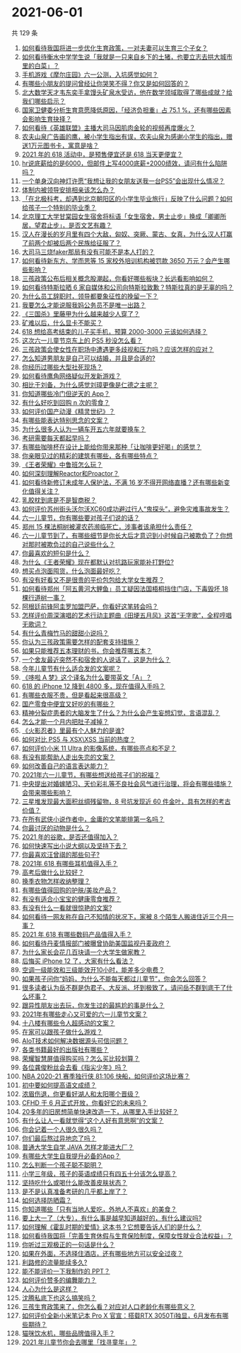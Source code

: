 # 2021-06-01

共 129 条

<!-- BEGIN -->
<!-- 最后更新时间 Tue Jun 01 2021 15:01:18 GMT+0800 (China Standard Time) -->

1. [如何看待我国将进一步优化生育政策，一对夫妻可以生育三个子女？](https://www.zhihu.com/question/462390587)
2. [如何看待衡水中学学生说「我就是一只来自乡下的土猪，也要立志去拱大城市里的白菜」？](https://www.zhihu.com/question/462345321)
3. [手机游戏《摩尔庄园》六一公测，入坑感觉如何？](https://www.zhihu.com/question/458172840)
4. [有哪些小朋友的提问曾经让你哭笑不得？你又是如何回答的？](https://www.zhihu.com/question/461283494)
5. [北大数学天才韦东奕手拿馒头矿泉水受访，他在数学领域取得了哪些成就？给我们哪些启示？](https://www.zhihu.com/question/462169322)
6. [国家卫健委分析生育意愿降低原因，「经济负担重」占 75.1
   %，还有哪些因素会影响生育抉择？](https://www.zhihu.com/question/462526540)
7. [如何看待《英雄联盟》主播大司马因肌肉金轮的视频再度爆火？](https://www.zhihu.com/question/461809084)
8. [农夫山泉广告画的鹰，被小学生指出有误，农夫山泉为感谢小学生的指出，赠送1万元图书卡，寓意是啥？](https://www.zhihu.com/question/462023008)
9. [2021 年的 618 活动中，是预售便宜还是 618
   当天更便宜？](https://www.zhihu.com/question/461194384)
10. [hr说底薪给的是6000，但邮件上写4000底薪+2000绩效，请问有什么陷阱吗？](https://www.zhihu.com/question/279752230)
11. [一个单身汉向神灯许愿“我想让我的女朋友送我一台PS5”会出现什么情况？](https://www.zhihu.com/question/441177338)
12. [体制内被领导安排相亲该怎么办？](https://www.zhihu.com/question/460637014)
13. [「在北极科考，却遇到北京朝阳区的小学生毕业旅行」反映了什么问题？如何给孩子一个特别的毕业季？](https://www.zhihu.com/question/461429592)
14. [北京理工大学甘棠园女生宿舍将标语「女生宿舍，男士止步」换成「卿卿所居，望君止步」，是否文艺有趣？](https://www.zhihu.com/question/462400196)
15. [汉人在漫长的岁月里有四个大敌，匈奴、突厥、蒙古、女真，为什么汉人打赢了前两个却被后两个民族给征服了？](https://www.zhihu.com/question/353844694)
16. [大司马三烧faker那局有没有可能不是本人打的？](https://www.zhihu.com/question/459219863)
17. [如何看待新东方、学而思等 15 家校外培训机构被罚款 3650
    万元？会产生哪些影响？](https://www.zhihu.com/question/462535567)
18. [三孩政策公布后相关概念股潮起，你看好哪些板块？长远看影响如何？](https://www.zhihu.com/question/462412591)
19. [如何看待特斯拉晒 6
    家自媒体和公司向特斯拉致歉？特斯拉真的是无辜的吗？](https://www.zhihu.com/question/462076486)
20. [为什么员工辞职时，领导都要象征性的挽留一下？](https://www.zhihu.com/question/459351020)
21. [我要怎么才能说服我妈公务员不是唯一出路？](https://www.zhihu.com/question/455473165)
22. [《三国杀》里藤甲为什么越来越少人穿了？](https://www.zhihu.com/question/461025306)
23. [矿难以后，什么显卡不能买？](https://www.zhihu.com/question/457188655)
24. [618 想给高考结束的儿子买手机，预算 2000-3000
    元该如何选择？](https://www.zhihu.com/question/460341652)
25. [这次六一儿童节京东上的 PS5 秒没怎么看？](https://www.zhihu.com/question/462492031)
26. [三孩政策会使女性在职场中遭遇更多歧视和压力吗？应该怎样的应对？](https://www.zhihu.com/question/462489226)
27. [怎么知道男朋友是自己可以结婚，并且是合适的?](https://www.zhihu.com/question/449911702)
28. [你经历过哪些大型社死现场？](https://www.zhihu.com/question/439032546)
29. [如何看待鹰角网络疑似开发新游戏？](https://www.zhihu.com/question/462250122)
30. [相比于刘备，为什么感觉刘璋更像是仁德之主呢？](https://www.zhihu.com/question/461096434)
31. [你知道哪些冷门但逆天的 App？](https://www.zhihu.com/question/37524914)
32. [有什么好吃到回购 n 次的零食？](https://www.zhihu.com/question/351402153)
33. [如何评价国产动漫《精灵世纪》？](https://www.zhihu.com/question/33717323)
34. [有哪些能表达特别思念的文案？](https://www.zhihu.com/question/452948481)
35. [为什么很多人认为一辆车开五六年就要换车？](https://www.zhihu.com/question/37958506)
36. [考研需要每天都起早吗？](https://www.zhihu.com/question/450289602)
37. [有哪些咖啡杯在设计上能给你带来那种「让咖啡更好喝」的感觉？](https://www.zhihu.com/question/460013534)
38. [你亲眼见过的精彩的建筑有哪些，各有哪些特点？](https://www.zhihu.com/question/22224895)
39. [《王者荣耀》中鲁班怎么玩？](https://www.zhihu.com/question/375833811)
40. [如何深刻理解Reactor和Proactor？](https://www.zhihu.com/question/26943938)
41. [如何看待新修订未成年人保护法，不满 16
    岁不得开网络直播？还有哪些新变化值得关注？](https://www.zhihu.com/question/462346256)
42. [乳胶枕到底是不是智商税？](https://www.zhihu.com/question/419436850)
43. [如何评价苏州街头沃尔沃XC60成功避过行人“鬼探头”，避免灾难事故发生？](https://www.zhihu.com/question/461921854)
44. [六一儿童节，你有哪些要对孩子们说的话？](https://www.zhihu.com/question/462357564)
45. [郑州 15 棵法桐树被灌农药濒临死亡，涉事者该承担什么责任？](https://www.zhihu.com/question/462006651)
46. [六一儿童节到了，有哪些细节是你长大后才意识到小时候自己被欺负了？你想对那时被欺负过的自己说些什么？](https://www.zhihu.com/question/462398897)
47. [你最喜欢的短句是什么？](https://www.zhihu.com/question/426690828)
48. [为什么《王者荣耀》现在都默认对抗路玩家能补打野位?](https://www.zhihu.com/question/462063708)
49. [想买点泡面囤货，什么泡面最好吃？](https://www.zhihu.com/question/288238482)
50. [有没有好看又不是很贵的平价包包给大学女生推荐？](https://www.zhihu.com/question/291016365)
51. [如何看待郑州「阿五黄河大鲤鱼」员工疑因法国梧桐挡住门店，下毒毁坏 18
    棵行道树一事？](https://www.zhihu.com/question/461978699)
52. [阿根廷前锋阿圭罗加盟巴萨，你看好这笔转会吗？](https://www.zhihu.com/question/462469023)
53. [怎样评价周深演唱的艺术行动主题曲《田埂五月风》这首“无字歌”，全程哼唱无歌词？](https://www.zhihu.com/question/462468969)
54. [有什么青梅竹马的甜甜小说吗？](https://www.zhihu.com/question/447643338)
55. [你认为三孩政策需要怎样的配套支持措施？](https://www.zhihu.com/question/462397663)
56. [如果只能推荐五本理财的书，你会推荐哪五本？](https://www.zhihu.com/question/442070830)
57. [一个舍友最近突然不和宿舍的人说话了，这是为什么？](https://www.zhihu.com/question/39650172)
58. [今年儿童节有什么适合发的文案呢？](https://www.zhihu.com/question/460666661)
59. [《哆啦 A 梦》这个译名为什么要带英文「A」？](https://www.zhihu.com/question/30836738)
60. [618 的 iPhone 12 降到 4800
    多，现在值得入手吗？](https://www.zhihu.com/question/462118314)
61. [有哪些衣服不贵，但是看起来很高级？](https://www.zhihu.com/question/352321860)
62. [国产零食中便宜又好吃的有哪些？](https://www.zhihu.com/question/54935877)
63. [精神分裂症患者的大脑发生了什么？为什么会产生妄想幻觉，言语混乱？](https://www.zhihu.com/question/60875758)
64. [怎么才能一个月内把肚子减掉？](https://www.zhihu.com/question/317186157)
65. [《火影忍者》里最有个人魅力的是谁?](https://www.zhihu.com/question/459040908)
66. [如何对比 PS5 与 XSX\XSS 当前的热度？](https://www.zhihu.com/question/461865309)
67. [如何评价小米 11 Ultra 的影像系统，有哪些亮点和不足？](https://www.zhihu.com/question/451917457)
68. [有没有能帮助人走出失恋的文案？](https://www.zhihu.com/question/461932462)
69. [如何改善自己的语言表达能力？](https://www.zhihu.com/question/460542973)
70. [2021年六一儿童节，有哪些想送给孩子们的祝福？](https://www.zhihu.com/question/460101703)
71. [中央提出对婚嫁陋习、天价彩礼等不良社会风气进行治理，将会有哪些措施？会带来哪些影响？](https://www.zhihu.com/question/462399146)
72. [三星堆发现最大面积丝绸残留物，8 号坑发现近 60
    件金叶，具有怎样的考古价值？](https://www.zhihu.com/question/462198382)
73. [在所有武侠小说作者中，金庸的文笔能排第一名吗？](https://www.zhihu.com/question/456865389)
74. [你最讨厌的动物是什么？](https://www.zhihu.com/question/267832435)
75. [2021 年的谷歌，是否还值得加入？](https://www.zhihu.com/question/458195341)
76. [如何快速写出小说大纲以及坚持下去？](https://www.zhihu.com/question/449775669)
77. [你最喜欢汪曾祺的那些句子?](https://www.zhihu.com/question/388687632)
78. [2021年 618 有哪些耳机值得入手？](https://www.zhihu.com/question/457255311)
79. [高考后做什么比较好？](https://www.zhihu.com/question/461598440)
80. [换季衣物怎样收纳整理？](https://www.zhihu.com/question/404931224)
81. [有哪些值得回购的护肤/美妆产品？](https://www.zhihu.com/question/62292007)
82. [有没有适合小宝宝的健康零食推荐？](https://www.zhihu.com/question/39035955)
83. [有没有什么一看就很惊艳的文案?](https://www.zhihu.com/question/455197041)
84. [如何看待一网友称在自己不知情的状况下，家被 8
    个陌生人搬进住近三个月一事？](https://www.zhihu.com/question/461252891)
85. [2021 年 618 有哪些数码产品值得入手？](https://www.zhihu.com/question/458701072)
86. [如何看待丹麦情报部门被曝曾协助美国监视丹麦政府？](https://www.zhihu.com/question/462342888)
87. [为什么家长会花几百块请一个大学生做家教？](https://www.zhihu.com/question/290772385)
88. [后悔买 iPhone 12 了，大家有什么看法？](https://www.zhihu.com/question/445160711)
89. [空调一级能效和三级能效开10小时，能差多少电费？](https://www.zhihu.com/question/329341284)
90. [如果孩子问你“妈妈，为什么不能每天都过儿童节”，你会怎么回答？](https://www.zhihu.com/question/461277051)
91. [很多读者认为岳不群是伪君子、大反派、坏到极致了，请问岳不群到底干了什么坏事？](https://www.zhihu.com/question/328943013)
92. [跟异性朋友出去玩，你发生过的最尴尬的事是什么？](https://www.zhihu.com/question/281832872)
93. [2021年有哪些走心又可爱的六一儿童节文案？](https://www.zhihu.com/question/461411396)
94. [十八楼有哪些令人超感动的文案？](https://www.zhihu.com/question/455124761)
95. [在家可以跟孩子做什么游戏？](https://www.zhihu.com/question/391201046)
96. [AIoT技术如何解决数据源头可信问题？](https://www.zhihu.com/question/458050308)
97. [各类书籍最好的出版社有哪些？](https://www.zhihu.com/question/48604500)
98. [荣耀智慧屏值得购买吗？怎么买比较划算？](https://www.zhihu.com/question/462348216)
99. [各位龚俊粉丝会去看《指尖少年》吗？](https://www.zhihu.com/question/456052901)
100. [NBA 2020-21 赛季独行侠 81:106
     快船，如何评价这场比赛？](https://www.zhihu.com/question/462330301)
101. [初中要如何提高语文成绩？](https://www.zhihu.com/question/418605306)
102. [浓眉伤退，你更看好湖人和太阳哪个晋级？](https://www.zhihu.com/question/462327535)
103. [CFHD 于 6 月正式开放，你看好它的未来吗？](https://www.zhihu.com/question/459837419)
104. [20多年的旧房想简单快速改造一下，从哪里入手比较好？](https://www.zhihu.com/question/460487422)
105. [有什么让人一看就觉得“这个人好有意思啊”的文案？](https://www.zhihu.com/question/376417418)
106. [你会记着一个人很久很久吗？](https://www.zhihu.com/question/461880348)
107. [你们最后熬过异地恋了吗？](https://www.zhihu.com/question/364054443)
108. [普通大学生自学 JAVA 怎样才能进大厂？](https://www.zhihu.com/question/387717615)
109. [有哪些大学生自我提升必备的App？](https://www.zhihu.com/question/320804037)
110. [怎么判断一个孩子聪不聪明？](https://www.zhihu.com/question/460441961)
111. [小学三年级，孩子的英语成绩只有四五十分该怎么提高？](https://www.zhihu.com/question/460448304)
112. [坚持吃什么或喝什么能改善皮肤状态？](https://www.zhihu.com/question/284643508)
113. [是不是认真准备考研的几乎都上岸了？](https://www.zhihu.com/question/452073317)
114. [如何选择防晒霜？](https://www.zhihu.com/question/23782066)
115. [你知道哪些「只有当地人爱吃，外地人不喜欢」的美食？](https://www.zhihu.com/question/461730414)
116. [要上大一了（大专），有什么事是越早知道越好的，有什么建议吗?](https://www.zhihu.com/question/454529413)
117. [如何理解《霍乱时期的爱情》这本书？它想要告诉人们的是什么？](https://www.zhihu.com/question/274223889)
118. [如何看待我国将「完善生育休假与生育保险制度，保障女性就业合法权益」？](https://www.zhihu.com/question/462395582)
119. [你听过三观极正的一句话是什么？](https://www.zhihu.com/question/316797926)
120. [如果在外面，不选择住酒店，还有哪些地方可以安全过夜？](https://www.zhihu.com/question/460644032)
121. [利路修的流量能续多久?](https://www.zhihu.com/question/461929162)
122. [能不能评价一下我制作的 PPT？](https://www.zhihu.com/question/460696678)
123. [如何评价赞多的编舞能力？](https://www.zhihu.com/question/462219851)
124. [人心为什么是这样？](https://www.zhihu.com/question/460333793)
125. [沈腾私底下也这么搞笑吗？](https://www.zhihu.com/question/449715891)
126. [三孩生育政策来了，你怎么看？对应对人口老龄化有哪些意义？](https://www.zhihu.com/question/462391662)
127. [如何评价全新小米笔记本 Pro X 官宣：搭载RTX
     3050Ti独显，6月发布有哪些期待？](https://www.zhihu.com/question/459262263)
128. [猫咪饮水机，哪些品牌值得入手？](https://www.zhihu.com/question/39724176)
129. [2021 年儿童节你会去哪里「找寻童年」？](https://www.zhihu.com/question/458857970)

<!-- END -->
